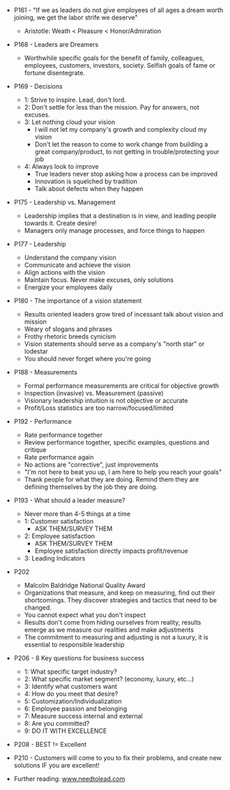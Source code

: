 * P161 - "If we as leaders do not give employees of all ages a dream worth joining, we get the labor strife we deserve"
  * Aristotle: Weath < Pleasure < Honor/Admiration
* P168 - Leaders are Dreamers
  * Worthwhile specific goals for the benefit of family, colleagues, employees, customers, investors, society. Selfish goals of fame or fortune disentegrate.
* P169 - Decisions
  * 1: Strive to inspire. Lead, don't lord.
  * 2: Don't settle for less than the mission. Pay for answers, not excuses.
  * 3: Let nothing cloud your vision
    * I will not let my company's growth and complexity cloud my vision
    * Don't let the reason to come to work change from building a great company/product, to not getting in trouble/protecting your job
  * 4: Always look to improve
    * True leaders never stop asking how a process can be improved
    * Innovation is squelched by tradition
    * Talk about defects when they happen
* P175 - Leadership vs. Management
  * Leadership implies that a destination is in view, and leading people towards it. Create desire!
  * Managers only manage processes, and force things to happen
* P177 - Leadership
  * Understand the company vision
  * Communicate and achieve the vision
  * Align actions with the vision
  * Maintain focus. Never make excuses, only solutions
  * Energize your employees daily
* P180 - The importance of a vision statement
  * Results oriented leaders grow tired of incessant talk about vision and mission
  * Weary of slogans and phrases
  * Frothy rhetoric breeds cynicism
  * Vision statements should serve as a company's "north star" or lodestar
  * You should never forget where you're going
* P188 - Measurements
  * Formal performance measurements are critical for objective growth
  * Inspection (invasive) vs. Measurement (passive)
  * Visionary leadership intuition is not objective or accurate
  * Profit/Loss statistics are too narrow/focused/limited
* P192 - Performance
  * Rate performance together
  * Review performance together, specific examples, questions and critique
  * Rate performance again
  * No actions are "corrective", just improvements
  * "I'm not here to beat you up, I am here to help you reach your goals"
  * Thank people for what they are doing. Remind them they are defining themselves by the job they are doing.
* P193 - What should a leader measure?
  * Never more than 4-5 things at a time
  * 1: Customer satisfaction
    * ASK THEM/SURVEY THEM
  * 2: Employee satisfaction
    * ASK THEM/SURVEY THEM
    * Employee satisfaction directly impacts profit/revenue
  * 3: Leading Indicators
* P202
  * Malcolm Baldridge National Quality Award
  * Organizations that measure, and keep on measuring, find out their shortcomings. They discover strategies and tactics that need to be changed.
  * You cannot expect what you don't inspect
  * Results don't come from hiding ourselves from reality, results emerge as we measure our realities and make adjustments
  * The commitment to measuring and adjusting is not a luxury, it is essential to responsible leadership
* P206 - 8 Key questions for business success
  * 1: What specific target industry?
  * 2: What specific market segment? (economy, luxury, etc…)
  * 3: Identify what customers want
  * 4: How do you meet that desire?
  * 5: Customization/Individualization
  * 6: Employee passion and belonging
  * 7: Measure success internal and external
  * 8: Are you committed?
  * 9: DO IT WITH EXCELLENCE
* P208 - BEST != Excellent
* P210 - Customers will come to you to fix their problems, and create new solutions IF you are excellent!

* Further reading: www.needtolead.com
